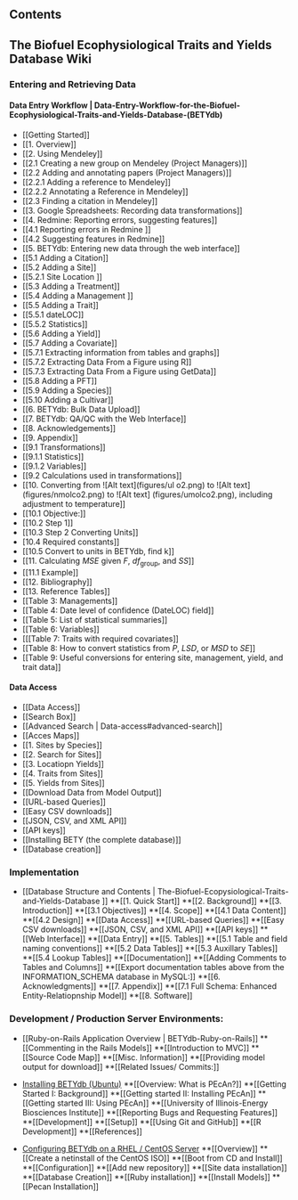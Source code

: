 ## Contents

## The Biofuel Ecophysiological Traits and Yields Database Wiki

### Entering and Retrieving Data

#### Data Entry Workflow | Data-Entry-Workflow-for-the-Biofuel-Ecophysiological-Traits-and-Yields-Database-(BETYdb)

* [[Getting Started]]
* [[1. Overview]]
* [[2. Using Mendeley]]
* [[2.1 Creating a new group on Mendeley (Project Managers)]]
* [[2.2 Adding and annotating papers (Project Managers)]]
* [[2.2.1 Adding a reference to Mendeley]]
* [[2.2.2 Annotating a Reference in Mendeley]]
* [[2.3 Finding a citation in Mendeley]]
* [[3. Google Spreadsheets: Recording data transformations]]
* [[4. Redmine: Reporting errors, suggesting features]]
* [[4.1 Reporting errors in Redmine ]]
* [[4.2 Suggesting features in Redmine]]
* [[5. BETYdb: Entering new data through the web interface]]
* [[5.1 Adding a Citation]]
* [[5.2 Adding a Site]]
* [[5.2.1 Site Location ]]
* [[5.3 Adding a Treatment]]
* [[5.4 Adding a Management ]]
* [[5.5 Adding a Trait]]
* [[5.5.1 dateLOC]]
* [[5.5.2 Statistics]]
* [[5.6 Adding a Yield]]
* [[5.7 Adding a Covariate]]
* [[5.7.1 Extracting information from tables and graphs]]
* [[5.7.2 Extracting Data From a Figure using R]]
* [[5.7.3 Extracting Data From a Figure using GetData]]
* [[5.8 Adding a PFT]]
* [[5.9 Adding a Species]]
* [[5.10 Adding a Cultivar]]
* [[6. BETYdb: Bulk Data Upload]]
* [[7. BETYdb: QA/QC with the Web Interface]]
* [[8. Acknowledgements]]
* [[9. Appendix]]
* [[9.1 Transformations]]
* [[9.1.1 Statistics]]
* [[9.1.2 Variables]]
* [[9.2 Calculations used in transformations]]
* [[10. Converting from ![Alt text](figures/ul o2.png) to  ![Alt text] (figures/nmolco2.png) to ![Alt text] (figures/umolco2.png), including adjustment to temperature]]
* [[10.1 Objective:]]
* [[10.2 Step 1]]
* [[10.3 Step 2 Converting Units]]
* [10.4 Required constants]]
* [[10.5 Convert to units in BETYdb, find $\textrm{k}$]]
* [[11. Calculating $MSE$ given $F$, $df_{\text{group}}$, and $SS$]]
* [[11.1 Example]]
* [[12. Bibliography]]
* [[13. Reference Tables]]
* [[Table 3: Managements]]
* [[Table 4: Date level of confidence (DateLOC) field]]
* [[Table 5: List of statistical summaries]]
* [[Table 6: Variables]]
* [[[Table 7: Traits with required covariates]]
* [[Table 8: How to convert statistics from $P$, $LSD$, or $MSD$ to $SE$]]
* [[Table 9: Useful conversions for entering site, management, yield, and trait data]]


#### Data Access
* [[Data Access]]
* [[Search Box]]
* [[Advanced Search | Data-access#advanced-search]]
* [[Acces Maps]]
* [[1. Sites by Species]]
* [[2. Search for Sites]]
* [[3. Locatiopn Yields]]
* [[4. Traits from Sites]]
* [[5. Yields from Sites]]
* [[Download Data from Model Output]]
* [[URL-based Queries]]
* [[Easy CSV downloads]]
* [[JSON, CSV, and XML API]]
* [[API keys]]
* [[Installing BETY (the complete database)]]
* [[Database creation]]

 
 
### Implementation
* [[Database Structure and Contents | The-Biofuel-Ecopysiological-Traits-and-Yields-Database ]]
**[[1. Quick Start]]
**[[2. Background]]
**[[3. Introduction]]
**[[3.1 Objectives]]
**[[4. Scope]]
**[[4.1 Data Content]]
**[[4.2 Design]]
**[[Data Access]]
**[[URL-based Queries]]
**[[Easy CSV downloads]]
**[[JSON, CSV, and XML API]]
**[[API keys]]
**[[Web Interface]]
**[[Data Entry]]
**[[5. Tables]]
**[[5.1 Table and field naming conventions]]
**[[5.2 Data Tables]]
**[[5.3 Auxillary Tables]]
**[[5.4 Lookup Tables]]
**[[Documentation]]
**[[Adding Comments to Tables and Columns]]
**[[Export documentation tables above from the INFORMATION_SCHEMA database in MySQL:]]
**[[6. Acknowledgments]]
**[[7. Appendix]]
**[[7.1 Full Schema: Enhanced Entity-Relatiopnship Model]]
**[[8. Software]]


### Development / Production Server Environments:
* [[Ruby-on-Rails Application Overview | BETYdb-Ruby-on-Rails]]
**[[Commenting in the Rails Models]]
**[[Introduction to MVC]]
**[[Source Code Map]]
**[[Misc. Information]]
**[[Providing model output for download]]
**[[Related Issues/ Commits:]]



* [Installing BETYdb (Ubuntu)](https://github.com/PecanProject/pecan/wiki/Development-Environment-Setup-and-VM-Creation#installing-bety)
**[[Overview: What is PEcAn?]]
**[[Getting Started I: Background]]
**[[Getting started II: Installing PEcAn]]
**[[Getting started III: Using PEcAn]]
**[[University of Illinois-Energy Biosciences Institute]]
**[[Reporting Bugs and Requesting Features]]
**[[Development]]
**[[Setup]]
**[[Using Git and GitHub]]
**[[R Development]]
**[[References]]



* [Configuring BETYdb on a RHEL / CentOS Server](https://github.com/PecanProject/bety/wiki/Configuring-a-CentOS-Server)
**[[Overview]]
**[[Create a netinstall of the CentOS ISO]]
**[[Boot from CD and Install]]
**[[Configuration]]
**[[Add new repository]]
**[[Site data installation]]
**[[Database Creation]]
**[[Ruby installation]]
**[[Install Models]]
**[[Pecan Installation]]




